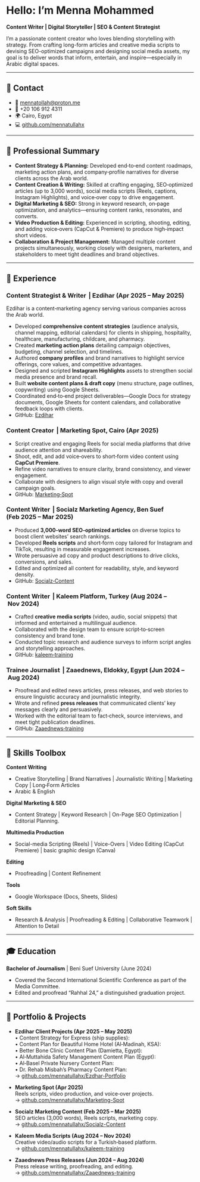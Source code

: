 # Hello: I’m Menna Mohammed  
**Content Writer | Digital Storyteller | SEO & Content Strategist**

I’m a passionate content creator who loves blending storytelling with strategy. From crafting long-form articles and creative media scripts to devising SEO-optimized campaigns and designing social media assets, my goal is to deliver words that inform, entertain, and inspire—especially in Arabic digital spaces.

---

## 📇 Contact  
- 📧 [mennatollah@proton.me](mailto:mennatollah@proton.me)  
- 📱 +20 106 912 4311  
- 🌍 Cairo, Egypt  
- 💻 [github.com/mennatullahx](https://github.com/mennatullahx)

---

## 📝 Professional Summary  
- **Content Strategy & Planning:** Developed end‑to‑end content roadmaps, marketing action plans, and company‐profile narratives for diverse clients across the Arab world.  
- **Content Creation & Writing:** Skilled at crafting engaging, SEO‑optimized articles (up to 3,000 words), social media scripts (Reels, captions, Instagram Highlights), and voice‑over copy to drive engagement.  
- **Digital Marketing & SEO:** Strong in keyword research, on‑page optimization, and analytics—ensuring content ranks, resonates, and converts.  
- **Video Production & Editing:** Experienced in scripting, shooting, editing, and adding voice‑overs (CapCut & Premiere) to produce high‑impact short videos.  
- **Collaboration & Project Management:** Managed multiple content projects simultaneously, working closely with designers, marketers, and stakeholders to meet tight deadlines and brand objectives.  

---

## 💼 Experience

### Content Strategist & Writer  | Ezdihar (Apr 2025 – May 2025)  
Ezdihar is a content‑marketing agency serving various companies across the Arab world.  
- Developed **comprehensive content strategies** (audience analysis, channel mapping, editorial calendars) for clients in shipping, hospitality, healthcare, manufacturing, childcare, and pharmacy.  
- Created **marketing action plans** detailing campaign objectives, budgeting, channel selection, and timelines.  
- Authored **company profiles** and brand narratives to highlight service offerings, core values, and competitive advantages.  
- Designed and scripted **Instagram Highlights** assets to strengthen social media presence and brand recall.  
- Built **website content plans & draft copy** (menu structure, page outlines, copywriting) using Google Sheets.  
- Coordinated end‑to‑end project deliverables—Google Docs for strategy documents, Google Sheets for content calendars, and collaborative feedback loops with clients.
- GitHub: [Ezdihar](https://github.com/mennatullahx/Ezdhar-Portfolio)


### Content Creator  | Marketing Spot, Cairo (Apr 2025)  
- Script creative and engaging Reels for social media platforms that drive audience attention and shareability.  
- Shoot, edit, and add voice‑overs to short‑form video content using **CapCut Premiere**.  
- Refine video narratives to ensure clarity, brand consistency, and viewer engagement.  
- Collaborate with designers to align visual style with copy and overall campaign goals.  
- GitHub: [Marketing‑Spot](https://github.com/mennatullahx/Marketing-Spot)

### Content Writer  | Socialz Marketing Agency, Ben Suef (Feb 2025 – Mar 2025)  
- Produced **3,000‑word SEO‑optimized articles** on diverse topics to boost client websites’ search rankings.  
- Developed **Reels scripts** and short‑form copy tailored for Instagram and TikTok, resulting in measurable engagement increases.  
- Wrote persuasive ad copy and product descriptions to drive clicks, conversions, and sales.  
- Edited and optimized all content for readability, style, and keyword density.  
- GitHub: [Socialz‑Content](https://github.com/mennatullahx/Socialz-Content)

### Content Writer  | Kaleem Platform, Turkey (Aug 2024 – Nov 2024)  
- Crafted **creative media scripts** (video, audio, social snippets) that informed and entertained a multilingual audience.  
- Collaborated with the design team to ensure script‑to‑screen consistency and brand tone.  
- Conducted topic research and audience surveys to inform script angles and storytelling approaches.  
- GitHub: [kaleem‑training](https://github.com/mennatullahx/kaleem-training)

### Trainee Journalist  | Zaaednews, Eldokky, Egypt (Jun 2024 – Aug 2024)  
- Proofread and edited news articles, press releases, and web stories to ensure linguistic accuracy and journalistic integrity.  
- Wrote and refined **press releases** that communicated clients’ key messages clearly and persuasively.  
- Worked with the editorial team to fact‑check, source interviews, and meet tight publication deadlines.  
- GitHub: [Zaaednews‑training](https://github.com/mennatullahx/Zaaednews-training)

---

## 🧰 Skills Toolbox

**Content Writing**  
- Creative Storytelling | Brand Narratives | Journalistic Writing | Marketing Copy | Long‑Form Articles  
- Arabic & English

**Digital Marketing & SEO**  
- Content Strategy | Keyword Research | On-Page SEO Optimization | Editorial Planning.

**Multimedia Production**  
- Social-media Scripting (Reels) | Voice-Overs | Video Editing (CapCut Premiere) | basic graphic design (Canva)

**Editing**
- Proofreading | Content Refinement

**Tools**  
- Google Workspace (Docs, Sheets, Slides)  

**Soft Skills**  
- Research & Analysis | Proofreading & Editing | Collaborative Teamwork | Attention to Detail
---

## 🎓 Education

**Bachelor of Journalism** | Beni Suef University (June 2024)  
- Covered the Second International Scientific Conference as part of the Media Committee.  
- Edited and proofread “Rahhal 24,” a distinguished graduation project.

---

## 📂 Portfolio & Projects

- **Ezdihar Client Projects (Apr 2025 – May 2025)**  
  • Content Strategy for Express (ship supplies):   
  • Content Plan for Beautiful Home Hotel (Al‑Madinah, KSA):   
  • Better Bone Clinic Content Plan (Damietta, Egypt):   
  • Al‑Muttahida Safety Management Content Plan (Egypt):   
  • Al‑Basel Private Nursery Content Plan:   
  • Dr. Rehab Misbah’s Pharmacy Content Plan:   
  → [github.com/mennatullahx/Ezdhar-Portfolio](https://github.com/mennatullahx/Ezdhar-Portfolio)

- **Marketing Spot (Apr 2025)**  
  Reels scripts, video production, and voice‑over projects.  
  → [github.com/mennatullahx/Marketing-Spot](https://github.com/mennatullahx/Marketing-Spot)

- **Socialz Marketing Content (Feb 2025 – Mar 2025)**  
  SEO articles (3,000 words), Reels scripts, marketing copy.  
  → [github.com/mennatullahx/Socialz-Content](https://github.com/mennatullahx/Socialz-Content)

- **Kaleem Media Scripts (Aug 2024 – Nov 2024)**  
  Creative video/audio scripts for a Turkish‑based platform.  
  → [github.com/mennatullahx/kaleem-training](https://github.com/mennatullahx/kaleem-training)

- **Zaaednews Press Releases (Jun 2024 – Aug 2024)**  
  Press release writing, proofreading, and editing.  
  → [github.com/mennatullahx/Zaaednews-training](https://github.com/mennatullahx/Zaaednews-training)


